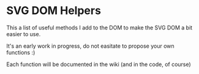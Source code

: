 SVG DOM Helpers
===============

This a list of useful methods I add to the DOM to make the SVG DOM a bit easier to use.

It's an early work in progress, do not easitate to propose your own functions :)

Each function will be documented in the wiki (and in the code, of course)